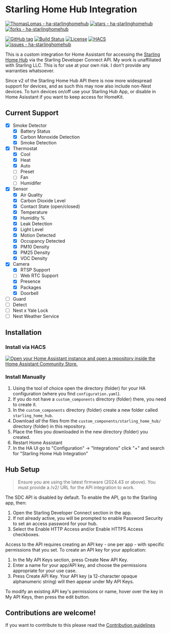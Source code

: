 # Starling Home Hub Integration

[![ThomasLomas - ha-starlinghomehub](https://img.shields.io/static/v1?label=ThomasLomas&message=ha-starlinghomehub&color=blue&logo=github)](https://github.com/ThomasLomas/ha-starlinghomehub "Go to GitHub repo")
[![stars - ha-starlinghomehub](https://img.shields.io/github/stars/ThomasLomas/ha-starlinghomehub?style=social)](https://github.com/ThomasLomas/ha-starlinghomehub)
[![forks - ha-starlinghomehub](https://img.shields.io/github/forks/ThomasLomas/ha-starlinghomehub?style=social)](https://github.com/ThomasLomas/ha-starlinghomehub)

[![GitHub tag](https://img.shields.io/github/release/ThomasLomas/ha-starlinghomehub?include_prereleases=&sort=semver&style=flat-square)](https://github.com/ThomasLomas/ha-starlinghomehub/releases/)
[![Build Status](https://img.shields.io/github/actions/workflow/status/ThomasLomas/ha-starlinghomehub/validate.yml?style=flat-square)](https://github.com/ThomasLomas/ha-starlinghomehub/actions/workflows/validate.yml)
[![License](https://img.shields.io/badge/License-MIT-blue?style=flat-square)](#license)
[![HACS](https://img.shields.io/badge/HACS-default-orange.svg?style=flat-square)](https://hacs.xyz)
[![issues - ha-starlinghomehub](https://img.shields.io/github/issues/ThomasLomas/ha-starlinghomehub?style=flat-square)](https://github.com/ThomasLomas/ha-starlinghomehub/issues)

This is a custom integration for Home Assistant for accessing the [Starling Home Hub](https://www.starlinghome.io/) via the Starling Developer Connect API. My work is unaffiliated with Starling LLC. This is for use at your own risk. I don't provide any warranties whatsoever.

Since v2 of the Starling Home Hub API there is now more widespread support for devices, and as such this may now also include non-Nest devices. To turn devices on/off use your Starling Hub App, or disable in Home Asisstant if you want to keep access for HomeKit.

## Current Support

- [x] Smoke Detector
  - [x] Battery Status
  - [x] Carbon Monoxide Detection
  - [x] Smoke Detection
- [x] Thermostat
  - [x] Cool
  - [x] Heat
  - [x] Auto
  - [ ] Preset
  - [ ] Fan
  - [ ] Humidifer
- [x] Sensor
  - [x] Air Quality
  - [x] Carbon Dioxide Level
  - [x] Contact State (open/closed)
  - [x] Temperature
  - [x] Humidity %
  - [x] Leak Detection
  - [x] Light Level
  - [x] Motion Detected
  - [x] Occupancy Detected
  - [x] PM10 Density
  - [x] PM25 Density
  - [x] VOC Density
- [x] Camera
  - [x] RTSP Support
  - [ ] Web RTC Support
  - [x] Presence
  - [x] Packages
  - [x] Doorbell
- [ ] Guard
- [ ] Detect
- [ ] Nest x Yale Lock
- [ ] Nest Weather Service

## Installation

### Install via HACS

[![Open your Home Assistant instance and open a repository inside the Home Assistant Community Store.](https://my.home-assistant.io/badges/hacs_repository.svg)](https://my.home-assistant.io/redirect/hacs_repository/?owner=ThomasLomas&repository=ha-starlinghomehub&category=integration)

### Install Manually

1. Using the tool of choice open the directory (folder) for your HA configuration (where you find `configuration.yaml`).
1. If you do not have a `custom_components` directory (folder) there, you need to create it.
1. In the `custom_components` directory (folder) create a new folder called `starling_home_hub`.
1. Download _all_ the files from the `custom_components/starling_home_hub/` directory (folder) in this repository.
1. Place the files you downloaded in the new directory (folder) you created.
1. Restart Home Assistant
1. In the HA UI go to "Configuration" -> "Integrations" click "+" and search for "Starling Home Hub Integration"

## Hub Setup

> Ensure you are using the latest firmware (2024.43 or above). You must provide a /v2/ URL for the API integration to work.

The SDC API is disabled by default. To enable the API, go to the Starling app, then:

1. Open the Starling Developer Connect section in the app.
2. If not already active, you will be prompted to enable Password Security to set an access password for your hub.
3. Select the Enable HTTP Access and/or Enable HTTPS Access checkboxes.

Access to the API requires creating an API key - one per app - with specific permissions that you set. To create an API key for your application:

1. In the My API Keys section, press Create New API Key.
2. Enter a name for your app/API key, and choose the permissions appropriate for your use case.
3. Press Create API Key. Your API key (a 12-character opaque alphanumeric string) will then appear under My API Keys.

To modify an existing API key's permissions or name, hover over the key in My API Keys, then press the edit button.

## Contributions are welcome!

If you want to contribute to this please read the [Contribution guidelines](CONTRIBUTING.md)
